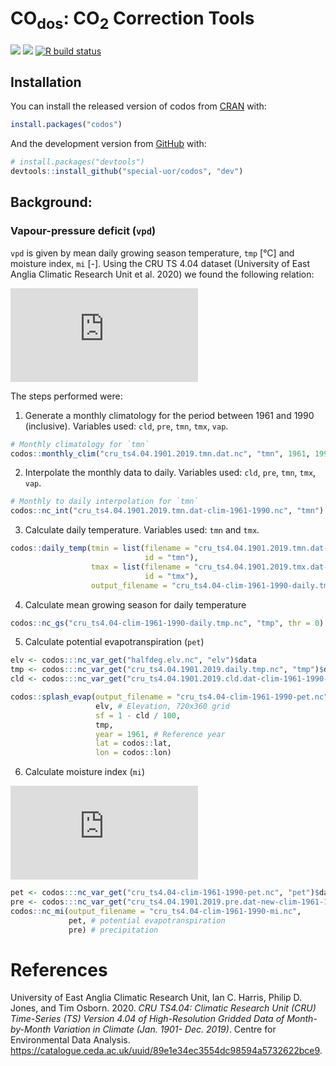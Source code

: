 
<!-- README.md is generated from README.Rmd. Please edit that file -->

# CO<sub>dos</sub>: CO<sub>2</sub> Correction Tools

<!-- <img src="inst/images/logo.png" alt="logo" align="right" height=200px/> -->

<!-- badges: start -->

[![](https://img.shields.io/badge/devel%20version-0.0.1-yellow.svg)](https://github.com/special-uor/codos)
[![](https://www.r-pkg.org/badges/version/codos?color=black)](https://cran.r-project.org/package=codos)
[![R build
status](https://github.com/special-uor/codos/workflows/R-CMD-check/badge.svg)](https://github.com/special-uor/codos/actions)
<!-- badges: end -->

## Installation

You can install the released version of codos from
[CRAN](https://CRAN.R-project.org) with:

``` r
install.packages("codos")
```

And the development version from [GitHub](https://github.com/) with:

``` r
# install.packages("devtools")
devtools::install_github("special-uor/codos", "dev")
```

<!-- ## Example -->

<!-- - CRU TS 4.04: [inst/extdocs/cru-ts-4.04.md](inst/extdocs/cru-ts-4.04.md) -->

## Background:

### Vapour-pressure deficit (`vpd`)

`vpd` is given by mean daily growing season temperature, `tmp` \[°C\]
and moisture index, `mi` \[-\]. Using the CRU TS 4.04 dataset
(University of East Anglia Climatic Research Unit et al. 2020) we found
the following relation:

  
![&#10;vpd = 4.589 \\times \\exp(0.0611 \\times tmp - 0.87 \\times
mi)&#10;](https://latex.codecogs.com/png.latex?%0Avpd%20%3D%204.589%20%5Ctimes%20%5Cexp%280.0611%20%5Ctimes%20tmp%20-%200.87%20%5Ctimes%20mi%29%0A
"
vpd = 4.589 \\times \\exp(0.0611 \\times tmp - 0.87 \\times mi)
")  

The steps performed were:

1.  Generate a monthly climatology for the period between 1961 and 1990
    (inclusive). Variables used: `cld`, `pre`, `tmn`, `tmx`, `vap`.

<!-- end list -->

``` r
# Monthly climatology for `tmn`
codos::monthly_clim("cru_ts4.04.1901.2019.tmn.dat.nc", "tmn", 1961, 1990)
```

2.  Interpolate the monthly data to daily. Variables used: `cld`, `pre`,
    `tmn`, `tmx`, `vap`.

<!-- end list -->

``` r
# Monthly to daily interpolation for `tmn`
codos::nc_int("cru_ts4.04.1901.2019.tmn.dat-clim-1961-1990.nc", "tmn")
```

3.  Calculate daily temperature. Variables used: `tmn` and `tmx`.

<!-- end list -->

``` r
codos::daily_temp(tmin = list(filename = "cru_ts4.04.1901.2019.tmn.dat-clim-1961-1990-int.nc",
                              id = "tmn"),
                  tmax = list(filename = "cru_ts4.04.1901.2019.tmx.dat-clim-1961-1990-int.nc", 
                              id = "tmx"),
                  output_filename = "cru_ts4.04-clim-1961-1990-daily.tmp.nc")
```

4.  Calculate mean growing season for daily temperature

<!-- end list -->

``` r
codos::nc_gs("cru_ts4.04-clim-1961-1990-daily.tmp.nc", "tmp", thr = 0)
```

5.  Calculate potential evapotranspiration (`pet`)

<!-- end list -->

``` r
elv <- codos:::nc_var_get("halfdeg.elv.nc", "elv")$data
tmp <- codos:::nc_var_get("cru_ts4.04.1901.2019.daily.tmp.nc", "tmp")$data
cld <- codos:::nc_var_get("cru_ts4.04.1901.2019.cld.dat-clim-1961-1990-int.nc", "cld")$data

codos::splash_evap(output_filename = "cru_ts4.04-clim-1961-1990-pet.nc", 
                   elv, # Elevation, 720x360 grid 
                   sf = 1 - cld / 100, 
                   tmp, 
                   year = 1961, # Reference year 
                   lat = codos::lat, 
                   lon = codos::lon)
```

6.  Calculate moisture index (`mi`)

  
![MI\_{i,j} = \\frac{\\text{Total precipitation}}{\\text{Total
PET}}](https://latex.codecogs.com/png.latex?MI_%7Bi%2Cj%7D%20%3D%20%5Cfrac%7B%5Ctext%7BTotal%20precipitation%7D%7D%7B%5Ctext%7BTotal%20PET%7D%7D
"MI_{i,j} = \\frac{\\text{Total precipitation}}{\\text{Total PET}}")  

``` r
pet <- codos:::nc_var_get("cru_ts4.04-clim-1961-1990-pet.nc", "pet")$data
pre <- codos:::nc_var_get("cru_ts4.04.1901.2019.pre.dat-new-clim-1961-1990-int.nc", "pre")$data
codos::nc_mi(output_filename = "cru_ts4.04-clim-1961-1990-mi.nc", 
             pet, # potential evapotranspiration
             pre) # precipitation
```

# References

<!-- [1] University of East Anglia Climatic Research Unit; Harris, I.C.; Jones, P.D.;  -->

<!-- Osborn, T. (2020): CRU TS4.04: Climatic Research Unit (CRU) Time-Series (TS) -->

<!-- version 4.04 of high-resolution gridded data of month-by-month variation in -->

<!-- climate (Jan. 1901- Dec. 2019). Centre for Environmental Data Analysis. -->

<!-- <https://catalogue.ceda.ac.uk/uuid/89e1e34ec3554dc98594a5732622bce9> -->

<div id="refs" class="references">

<div id="ref-cru404">

University of East Anglia Climatic Research Unit, Ian C. Harris, Philip
D. Jones, and Tim Osborn. 2020. *CRU TS4.04: Climatic Research Unit
(CRU) Time-Series (TS) Version 4.04 of High-Resolution Gridded Data of
Month-by-Month Variation in Climate (Jan. 1901- Dec. 2019)*. Centre for
Environmental Data Analysis.
<https://catalogue.ceda.ac.uk/uuid/89e1e34ec3554dc98594a5732622bce9>.

</div>

</div>
